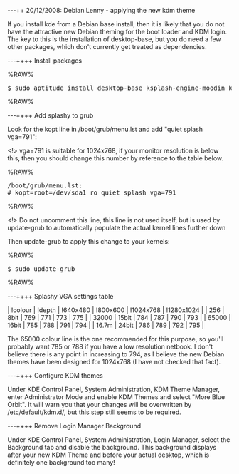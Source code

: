 ---++ 20/12/2008: Debian Lenny - applying the new kdm theme

If you install kde from a Debian base install, then it is likely that you do not have the attractive new Debian theming for the boot loader and KDM login.  The key to this is the installation of desktop-base, but you do need a few other packages, which don't currently get treated as dependencies.

---++++ Install packages

%RAW%
<pre>
$ sudo aptitude install desktop-base ksplash-engine-moodin kdmtheme splashy splashy-themes
</pre>
%RAW%

---++++ Add splashy to grub

Look for the kopt line in /boot/grub/menu.lst and add "quiet splash vga=791":

<!> vga=791 is suitable for 1024x768, if your monitor resolution is below this, then you should change this number by reference to the table below.

%RAW%
<pre>
/boot/grub/menu.lst:
# kopt=root=/dev/sda1 ro quiet splash vga=791
</pre>
%RAW%

<!> Do not uncomment this line, this line is not used itself, but is used by update-grub to automatically populate the actual kernel lines further down

Then update-grub to apply this change to your kernels:

%RAW%
<pre>
$ sudo update-grub
</pre>
%RAW%

---++++ Splashy VGA settings table

|   !colour      |   !depth   | !640x480 | !800x600 | !1024x768 | !1280x1024 |
|     256        |    8bit    |   769    |   771    |    773    |   775      |
|    32000       |    15bit   |   784    |   787    |    790    |   793      |
|    65000       |    16bit   |   785    |   788    |    791    |   794      |
|    16.7m       |    24bit   |   786    |   789    |    792    |   795      |

The 65000 colour line is the one recommended for this purpose, so you'll probably want 785 or 788 if you have a low resolution netbook.  I don't believe there is any point in increasing to 794, as I believe the new Debian themes have been designed for 1024x768 (I have not checked that fact).

---++++ Configure KDM themes

Under KDE Control Panel, System Administration, KDM Theme Manager, enter Administrator Mode and enable KDM Themes and select "More Blue Orbit".  It will warn you that your changes will be overwritten by /etc/default/kdm.d/, but this step still seems to be required.

---++++ Remove Login Manager Background

Under KDE Control Panel, System Administration, Login Manager, select the Background tab and disable the background.  This background displays after your new KDM Theme and before your actual desktop, which is definitely one background too many!

